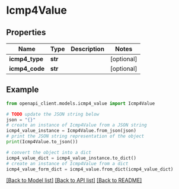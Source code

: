 # Icmp4Value


## Properties

Name | Type | Description | Notes
------------ | ------------- | ------------- | -------------
**icmp4_type** | **str** |  | [optional] 
**icmp4_code** | **str** |  | [optional] 

## Example

```python
from openapi_client.models.icmp4_value import Icmp4Value

# TODO update the JSON string below
json = "{}"
# create an instance of Icmp4Value from a JSON string
icmp4_value_instance = Icmp4Value.from_json(json)
# print the JSON string representation of the object
print(Icmp4Value.to_json())

# convert the object into a dict
icmp4_value_dict = icmp4_value_instance.to_dict()
# create an instance of Icmp4Value from a dict
icmp4_value_form_dict = icmp4_value.from_dict(icmp4_value_dict)
```
[[Back to Model list]](../README.md#documentation-for-models) [[Back to API list]](../README.md#documentation-for-api-endpoints) [[Back to README]](../README.md)


